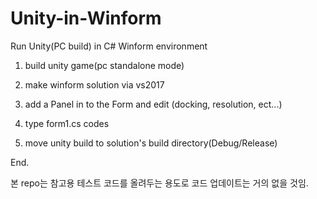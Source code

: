 # Unity-in-Winform
Run Unity(PC build) in C# Winform environment

1) build unity game(pc standalone mode)

2) make winform solution via vs2017

3) add a Panel in to the Form and edit (docking, resolution, ect...)

4) type form1.cs codes

5) move unity build to solution's build directory(Debug/Release)

End.

본 repo는 참고용 테스트 코드를 올려두는 용도로 코드 업데이트는 거의 없을 것임.
